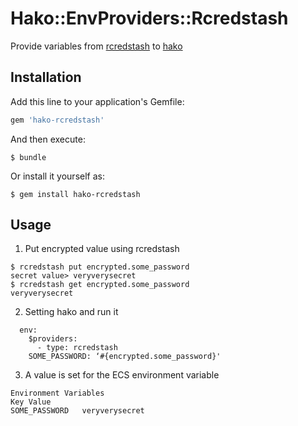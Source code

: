 # Hako::EnvProviders::Rcredstash
Provide variables from [rcredstash](https://github.com/adorechic/rcredstash) to [hako](https://github.com/eagletmt/hako)

## Installation

Add this line to your application's Gemfile:

```ruby
gem 'hako-rcredstash'
```

And then execute:

    $ bundle

Or install it yourself as:

    $ gem install hako-rcredstash

## Usage

1. Put encrypted value using rcredstash

```
$ rcredstash put encrypted.some_password 
secret value> veryverysecret
$ rcredstash get encrypted.some_password 
veryverysecret
```

2. Setting hako and run it
```
  env:
    $providers:
      - type: rcredstash
    SOME_PASSWORD: ‘#{encrypted.some_password}'
```

3. A value is set for the ECS environment variable

```
Environment Variables
Key Value
SOME_PASSWORD   veryverysecret
```


